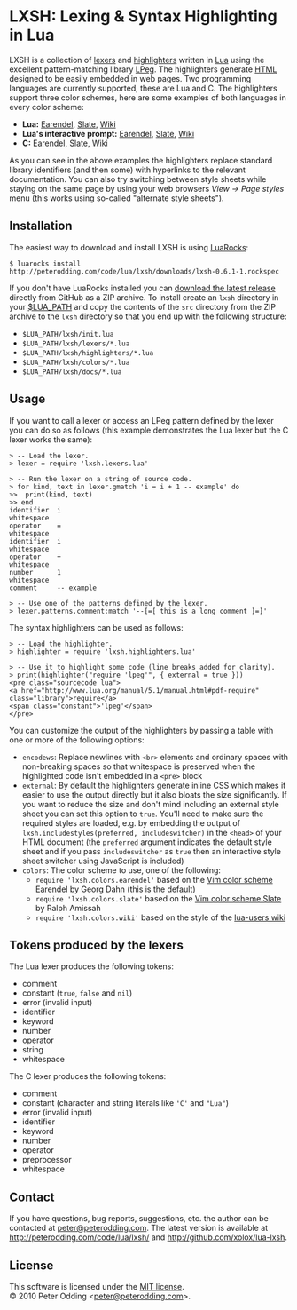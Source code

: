 # LXSH: Lexing & Syntax Highlighting in Lua

LXSH is a collection of [lexers][lexing] and [highlighters][highlighting] written in [Lua][lua] using the excellent pattern-matching library [LPeg][lpeg]. The highlighters generate [HTML][html] designed to be easily embedded in web pages. Two programming languages are currently supported, these are Lua and C. The highlighters support three color schemes, here are some examples of both languages in every color scheme:

 * **Lua:** [Earendel](http://peterodding.com/code/lua/lxsh/examples/earendel/apr.lua.html), [Slate](http://peterodding.com/code/lua/lxsh/examples/slate/apr.lua.html), [Wiki](http://peterodding.com/code/lua/lxsh/examples/wiki/apr.lua.html)
 * **Lua's interactive prompt:** [Earendel](http://peterodding.com/code/lua/lxsh/examples/earendel/prompt.lua.html), [Slate](http://peterodding.com/code/lua/lxsh/examples/slate/prompt.lua.html), [Wiki](http://peterodding.com/code/lua/lxsh/examples/wiki/prompt.lua.html)
 * **C:** [Earendel](http://peterodding.com/code/lua/lxsh/examples/earendel/lua_apr.c.html), [Slate](http://peterodding.com/code/lua/lxsh/examples/slate/lua_apr.c.html), [Wiki](http://peterodding.com/code/lua/lxsh/examples/wiki/lua_apr.c.html)

As you can see in the above examples the highlighters replace standard library identifiers (and then some) with hyperlinks to the relevant documentation. You can also try switching between style sheets while staying on the same page by using your web browsers *View → Page styles* menu (this works using so-called "alternate style sheets").

## Installation

The easiest way to download and install LXSH is using [LuaRocks][luarocks]:

    $ luarocks install http://peterodding.com/code/lua/lxsh/downloads/lxsh-0.6.1-1.rockspec

If you don't have LuaRocks installed you can [download the latest release][zipball] directly from GitHub as a ZIP archive. To install create an `lxsh` directory in your [$LUA_PATH][lua_path] and copy the contents of the `src` directory from the ZIP archive to the `lxsh` directory so that you end up with the following structure:

 * `$LUA_PATH/lxsh/init.lua`
 * `$LUA_PATH/lxsh/lexers/*.lua`
 * `$LUA_PATH/lxsh/highlighters/*.lua`
 * `$LUA_PATH/lxsh/colors/*.lua`
 * `$LUA_PATH/lxsh/docs/*.lua`

## Usage

If you want to call a lexer or access an LPeg pattern defined by the lexer you can do so as follows (this example demonstrates the Lua lexer but the C lexer works the same):

    > -- Load the lexer.
    > lexer = require 'lxsh.lexers.lua'

    > -- Run the lexer on a string of source code.
    > for kind, text in lexer.gmatch 'i = i + 1 -- example' do
    >>  print(kind, text)
    >> end
    identifier  i
    whitespace   
    operator    =
    whitespace   
    identifier  i
    whitespace   
    operator    +
    whitespace   
    number      1
    whitespace   
    comment     -- example

    > -- Use one of the patterns defined by the lexer.
    > lexer.patterns.comment:match '--[=[ this is a long comment ]=]'

The syntax highlighters can be used as follows:

    > -- Load the highlighter.
    > highlighter = require 'lxsh.highlighters.lua'

    > -- Use it to highlight some code (line breaks added for clarity).
    > print(highlighter("require 'lpeg'", { external = true }))
    <pre class="sourcecode lua">
    <a href="http://www.lua.org/manual/5.1/manual.html#pdf-require" class="library">require</a>
    <span class="constant">'lpeg'</span>
    </pre>

You can customize the output of the highlighters by passing a table with one or more of the following options:

 * `encodews`: Replace newlines with `<br>` elements and ordinary spaces with non-breaking spaces so that whitespace is preserved when the highlighted code isn't embedded in a `<pre>` block
 * `external`: By default the highlighters generate inline CSS which makes it easier to use the output directly but it also bloats the size significantly. If you want to reduce the size and don't mind including an external style sheet you can set this option to `true`. You'll need to make sure the required styles are loaded, e.g. by embedding the output of `lxsh.includestyles(preferred, includeswitcher)` in the `<head>` of your HTML document (the `preferred` argument indicates the default style sheet and if you pass `includeswitcher` as `true` then an interactive style sheet switcher using JavaScript is included)
 * `colors`: The color scheme to use, one of the following:
   * `require 'lxsh.colors.earendel'` based on the [Vim color scheme Earendel][earendel] by Georg Dahn (this is the default)
   * `require 'lxsh.colors.slate'` based on the [Vim color scheme Slate][slate] by Ralph Amissah
   * `require 'lxsh.colors.wiki'` based on the style of the [lua-users wiki][lua_wiki]

## Tokens produced by the lexers

The Lua lexer produces the following tokens:

 * comment
 * constant (`true`, `false` and `nil`)
 * error (invalid input)
 * identifier
 * keyword
 * number
 * operator
 * string
 * whitespace

The C lexer produces the following tokens:

 * comment
 * constant (character and string literals like `'C'` and `"Lua"`)
 * error (invalid input)
 * identifier
 * keyword 
 * number
 * operator
 * preprocessor
 * whitespace

## Contact

If you have questions, bug reports, suggestions, etc. the author can be contacted at <peter@peterodding.com>. The latest version is available at <http://peterodding.com/code/lua/lxsh/> and <http://github.com/xolox/lua-lxsh>.

## License

This software is licensed under the [MIT license][mit].  
© 2010 Peter Odding &lt;<peter@peterodding.com>&gt;.

[lexing]: http://en.wikipedia.org/wiki/Lexical_analysis
[highlighting]: http://en.wikipedia.org/wiki/Syntax_highlighting
[lua]: http://www.lua.org/
[lpeg]: http://www.inf.puc-rio.br/~roberto/lpeg/
[html]: http://en.wikipedia.org/wiki/HTML
[lua_example]: http://peterodding.com/code/lua/lxsh/examples/apr.lua.html
[c_example]: http://peterodding.com/code/lua/lxsh/examples/lua_apr.c.html
[luarocks]: http://www.luarocks.org/
[zipball]: http://github.com/xolox/lua-lxsh/zipball/master
[lua_path]: http://www.lua.org/manual/5.1/manual.html#pdf-package.path
[earendel]: http://www.vim.org/scripts/script.php?script_id=2188
[slate]: http://code.google.com/p/vim/source/browse/runtime/colors/slate.vim
[lua_wiki]: http://lua-users.org/wiki/
[mit]: http://en.wikipedia.org/wiki/MIT_License
